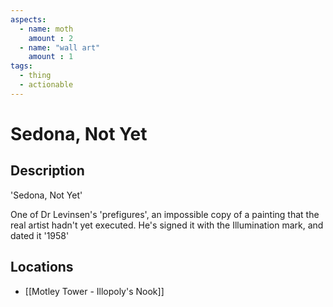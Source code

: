 ```yaml
---
aspects: 
  - name: moth
    amount : 2
  - name: "wall art"
    amount : 1
tags:
  - thing
  - actionable
---
```


# Sedona, Not Yet

## Description
'Sedona, Not Yet'

One of Dr Levinsen's 'prefigures', an impossible copy of a painting that the real artist hadn't yet executed. He's signed it with the Illumination mark, and dated it '1958'
## Locations
- [[Motley Tower - Illopoly's Nook]]